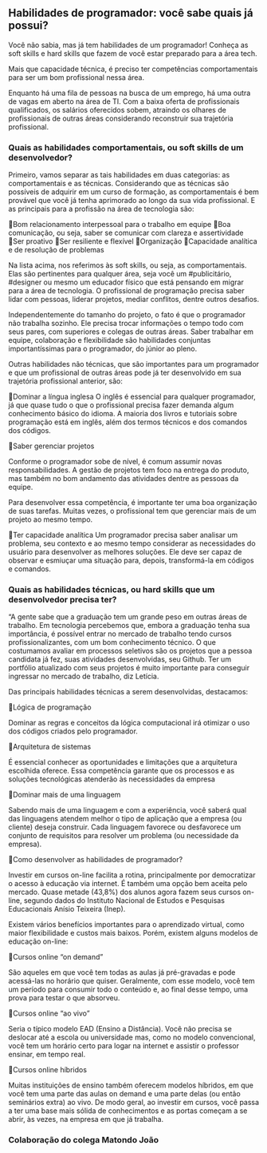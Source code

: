 ## Habilidades de programador: você sabe quais já possui?

Você não sabia, mas já tem habilidades de um programador! Conheça as soft skills e hard skills que fazem de você estar preparado para a área tech.

Mais que capacidade técnica, é preciso ter competências comportamentais para ser um bom profissional nessa área.

Enquanto há uma fila de pessoas na busca de um emprego, há uma outra de vagas em aberto na área de TI. Com a baixa oferta de profissionais qualificados, os salários oferecidos sobem, atraindo os olhares de profissionais de outras áreas considerando reconstruir sua trajetória profissional.

### Quais as habilidades comportamentais, ou soft skills de um desenvolvedor?

Primeiro, vamos separar as tais habilidades em duas categorias: as comportamentais e as técnicas. Considerando que as técnicas são possíveis de adquirir em um curso de formação, as comportamentais é bem provável que você já tenha aprimorado ao longo da sua vida profissional. E as principais para a profissão na área de tecnologia são:

🔻Bom relacionamento interpessoal para o trabalho em equipe
🔻Boa comunicação, ou seja, saber se comunicar com clareza e assertividade
🔻Ser proativo
🔻Ser resiliente e flexível
🔻Organização
🔻Capacidade analítica e de resolução de problemas

Na lista acima, nos referimos às soft skills, ou seja, as comportamentais. Elas são pertinentes para qualquer área, seja você um #publicitário, #designer ou mesmo um educador físico que está pensando em migrar para a área de tecnologia. O profissional de programação precisa saber lidar com pessoas, liderar projetos, mediar conflitos, dentre outros desafios.

Independentemente do tamanho do projeto, o fato é que o programador não trabalha sozinho. Ele precisa trocar informações o tempo todo com seus pares, com superiores e colegas de outras áreas. Saber trabalhar em equipe, colaboração e flexibilidade são habilidades conjuntas importantíssimas para o programador, do júnior ao pleno.

Outras habilidades não técnicas, que são importantes para um programador e que um profissional de outras áreas pode já ter desenvolvido em sua trajetória profissional anterior, são: 

🔻Dominar a língua inglesa
O inglês é essencial para qualquer programador, já que quase tudo o que o profissional precisa fazer demanda algum conhecimento básico do idioma. A maioria dos livros e tutoriais sobre programação está em inglês, além dos termos técnicos e dos comandos dos códigos.

🔻Saber gerenciar projetos

Conforme o programador sobe de nível, é comum assumir novas responsabilidades. A gestão de projetos tem foco na entrega do produto, mas também no bom andamento das atividades dentre as pessoas da equipe.

Para desenvolver essa competência, é importante ter uma boa organização de suas tarefas. Muitas vezes, o profissional tem que gerenciar mais de um projeto ao mesmo tempo.

🔻Ter capacidade analítica
Um programador precisa saber analisar um problema, seu contexto e ao mesmo tempo considerar as necessidades do usuário para desenvolver as melhores soluções. Ele deve ser capaz de observar e esmiuçar uma situação para, depois, transformá-la em códigos e comandos. 

### Quais as habilidades técnicas, ou hard skills que um desenvolvedor precisa ter?

“A gente sabe que a graduação tem um grande peso em outras áreas de trabalho. Em tecnologia percebemos que, embora a graduação tenha sua importância, é possível entrar no mercado de trabalho tendo cursos profissionalizantes, com um bom conhecimento técnico. O que costumamos avaliar em processos seletivos são os projetos que a pessoa candidata já fez, suas atividades desenvolvidas, seu Github. Ter um portfólio atualizado com seus projetos é muito importante para conseguir ingressar no mercado de trabalho, diz Letícia.

Das principais habilidades técnicas a serem desenvolvidas, destacamos: 

🔻Lógica de programação

Dominar as regras e conceitos da lógica computacional irá otimizar o uso dos códigos criados pelo programador.

🔻Arquitetura de sistemas

É essencial conhecer as oportunidades e limitações que a arquitetura escolhida oferece. Essa competência garante que os processos e as soluções tecnológicas atenderão às necessidades da empresa

🔻Dominar mais de uma linguagem

Sabendo mais de uma linguagem e com a experiência, você saberá qual das linguagens atendem melhor o tipo de aplicação que a empresa (ou cliente) deseja construir. Cada linguagem favorece ou desfavorece um conjunto de requisitos para resolver um problema (ou necessidade da empresa).

🔻Como desenvolver as habilidades de programador?

Investir em cursos on-line facilita a rotina, principalmente por democratizar o acesso à educação via internet. É também uma opção bem aceita pelo mercado. Quase metade (43,8%) dos alunos agora fazem seus cursos on-line, segundo dados do Instituto Nacional de Estudos e Pesquisas Educacionais Anísio Teixeira (Inep).

Existem vários benefícios importantes para o aprendizado virtual, como maior flexibilidade e custos mais baixos. Porém, existem alguns modelos de educação on-line:

🔻Cursos online “on demand”

São aqueles em que você tem todas as aulas já pré-gravadas e pode acessá-las no horário que quiser. Geralmente, com esse modelo, você tem um período para consumir todo o conteúdo e, ao final desse tempo, uma prova para testar o que absorveu.

🔻Cursos online “ao vivo”

Seria o típico modelo EAD (Ensino a Distância). Você não precisa se deslocar até a escola ou universidade mas, como no modelo convencional, você tem um horário certo para logar na internet e assistir o professor ensinar, em tempo real.

🔻Cursos online híbridos

Muitas instituições de ensino também oferecem modelos híbridos, em que você tem uma parte das aulas on demand e uma parte delas (ou então seminários extra) ao vivo. 
De modo geral, ao investir em cursos, você passa a ter uma base mais sólida de conhecimentos e as portas começam a se abrir, às vezes, na empresa em que já trabalha.

### Colaboração do colega Matondo João


